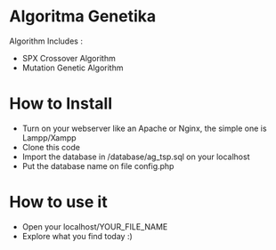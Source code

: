 # Algoritma Genetika

Algorithm Includes : 
- SPX Crossover Algorithm
- Mutation Genetic Algorithm

# How to Install

- Turn on your webserver like an Apache or Nginx, the simple one is Lampp/Xampp
- Clone this code
- Import the database in /database/ag_tsp.sql on your localhost
- Put the database name on file config.php

# How to use it

- Open your localhost/YOUR_FILE_NAME
- Explore what you find today :)
